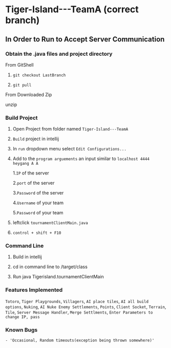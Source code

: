 # Tiger-Island---TeamA (correct branch)
## In Order to Run to Accept Server Communication
### Obtain the .java files and project directory

From GitShell

1. `git checkout LastBranch`

2. `git pull`

From Downloaded Zip

unzip 

### Build Project

1. Open Project from folder named `Tiger-Island---TeamA`

2. `Build` project in intellij

3. In `run` dropdown menu select `Edit Configurations...` 

4. Add to the `program arguements` an input similar to `localhost 4444 heygang A A` 

    1.`IP` of the server
    
    2.`port` of the server
    
    3.`Password` of the server
    
    4.`Username` of your team
    
    5.`Password` of your team

5. leftclick `tournamentClientMain.java`

6. `control + shift + F10`

### Command Line 

1. Build in intellij

2. cd in command line to <folder path>/target/class

3. Run java Tigerisland.tournamentClientMain <ip> <port> <tournamentPassword> <username> <password>

### Features Implemented

`Totoro`, `Tiger Playgrounds`, `Villagers`, `AI place tiles`, `AI all build options`, `Nuking`, `AI Nuke Enemy Settlements`, `Points`, `Client Socket`, `Terrain`, `Tile`, `Server Message Handler`, `Merge Settlments`, `Enter Parameters to change IP, pass`

### Known Bugs
    - 'Occasional, Random timeouts(exception being thrown somewhere)'

